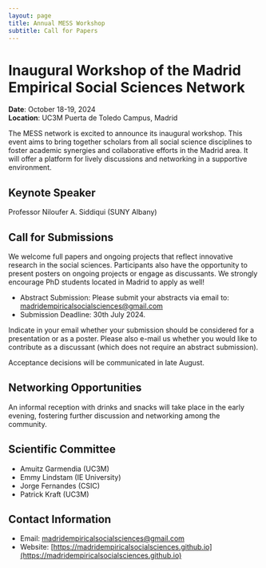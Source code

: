 ```yaml
---
layout: page
title: Annual MESS Workshop
subtitle: Call for Papers
---
```


# Inaugural Workshop of the Madrid Empirical Social Sciences Network

**Date**: October 18-19, 2024  
**Location**: UC3M Puerta de Toledo Campus, Madrid

The MESS network is excited to announce its inaugural workshop. This event aims to bring together scholars from all social science disciplines to foster academic synergies and collaborative efforts in the Madrid area. It will offer a platform for lively discussions and networking in a supportive environment.

## Keynote Speaker

Professor Niloufer A. Siddiqui (SUNY Albany)

## Call for Submissions

We welcome full papers and ongoing projects that reflect innovative research in the social sciences. Participants also have the opportunity to present posters on ongoing projects or engage as discussants. We strongly encourage PhD students located in Madrid to apply as well!

- Abstract Submission: Please submit your abstracts via email to: <a href="mailto:madridempiricalsocialsciences@gmail.com">madridempiricalsocialsciences@gmail.com</a>
- Submission Deadline: 30th July 2024.

Indicate in your email whether your submission should be considered for a presentation or as a poster. Please also e-mail us whether you would like to contribute as a discussant (which does not require an abstract submission).

Acceptance decisions will be communicated in late August.

## Networking Opportunities

An informal reception with drinks and snacks will take place in the early evening, fostering further discussion and networking among the community. 

## Scientific Committee

- Amuitz Garmendia (UC3M)
- Emmy Lindstam (IE University)
- Jorge Fernandes (CSIC)
- Patrick Kraft (UC3M)

## Contact Information

- Email: <a href="mailto:madridempiricalsocialsciences@gmail.com">madridempiricalsocialsciences@gmail.com</a>
- Website: [https://madridempiricalsocialsciences.github.io](https://madridempiricalsocialsciences.github.io)